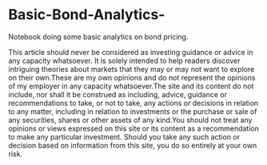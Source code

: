 # Basic-Bond-Analytics-
Notebook doing some basic analytics on bond pricing.

This article should never be considered as investing guidance or advice in any capacity whatsoever. It is solely intended to help readers discover intriguing theories about markets that they may or may not want to explore on their own.These are my own opinions and do not represent the opinions of my employer in any capacity whatsoever.The site and its content do not include, nor shall it be construed as including, advice, guidance or recommendations to take, or not to take, any actions or decisions in relation to any matter, including in relation to investments or the purchase or sale of any securities, shares or other assets of any kind.You should not treat any opinions or views expressed on this site or its content as a recommendation to make any particular investment.
Should you take any such action or decision based on information from this site, you do so entirely at your own risk.
